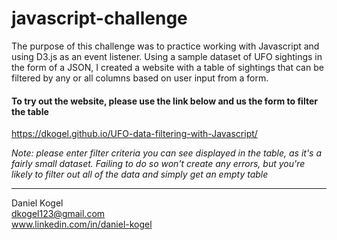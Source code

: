 # javascript-challenge
The purpose of this challenge was to practice working with Javascript and using D3.js
as an event listener. Using a sample dataset of UFO sightings in the form of a JSON, I created a website with a table of sightings that can be filtered by any or all columns based on user input from a form. 

#### To try out the website, please use the link below and us the form to filter the table

https://dkogel.github.io/UFO-data-filtering-with-Javascript/

*Note: please enter filter criteria you can see displayed in the table, as it's a fairly small dataset. Failing to do so won't create any errors, but you're likely to filter out all of the data and simply get an empty table*


  
  ---  
  
Daniel Kogel  
dkogel123@gmail.com  
www.linkedin.com/in/daniel-kogel  

